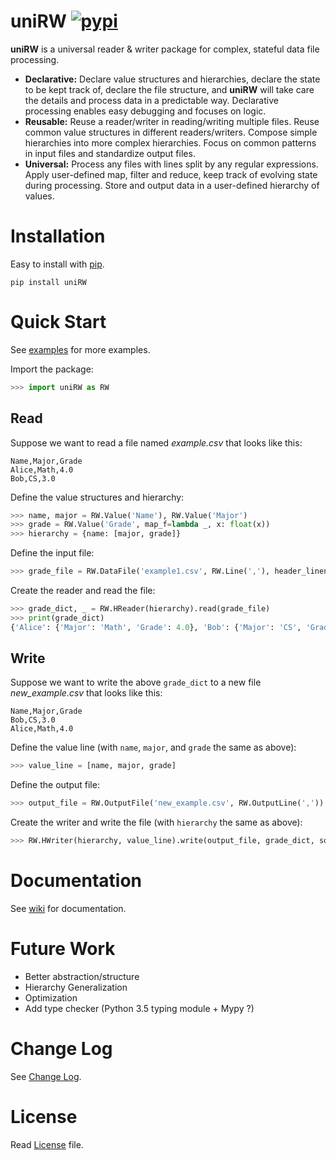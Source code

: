 # uniRW [![pypi](https://badge.fury.io/py/uniRW.svg)](https://badge.fury.io/py/uniRW) 
**uniRW** is a universal reader & writer package for complex, stateful data file processing.

* **Declarative:** Declare value structures and hierarchies, declare the state to be kept track of, declare the file structure, and **uniRW** will take care the details and process data in a predictable way. Declarative processing enables easy debugging and focuses on logic. 
* **Reusable:** Reuse a reader/writer in reading/writing multiple files. Reuse common value structures in different readers/writers. Compose simple hierarchies into more complex hierarchies. Focus on common patterns in input files and standardize output files.
* **Universal:** Process any files with lines split by any regular expressions. Apply user-defined map, filter and reduce, keep track of evolving state during processing. Store and output data in a user-defined hierarchy of values.  


# Installation
Easy to install with [pip](https://pip.pypa.io/en/stable/).
```
pip install uniRW
```

# Quick Start
See [examples](https://github.com/law-liet/uniRW/tree/master/examples) for more examples.

Import the package:
```Python
>>> import uniRW as RW
```

## Read

Suppose we want to read a file named *example.csv* that looks like this:

    Name,Major,Grade
    Alice,Math,4.0
    Bob,CS,3.0

Define the value structures and hierarchy:

``` python
>>> name, major = RW.Value('Name'), RW.Value('Major')
>>> grade = RW.Value('Grade', map_f=lambda _, x: float(x))
>>> hierarchy = {name: [major, grade]}
```

Define the input file:

```python
>>> grade_file = RW.DataFile('example1.csv', RW.Line(','), header_lineno=0)
```

Create the reader and read the file:

```python
>>> grade_dict, _ = RW.HReader(hierarchy).read(grade_file)
>>> print(grade_dict)
{'Alice': {'Major': 'Math', 'Grade': 4.0}, 'Bob': {'Major': 'CS', 'Grade': 3.0}}
```

## Write

Suppose we want to write the above `grade_dict` to a new file *new_example.csv* that looks like this:

    Name,Major,Grade
    Bob,CS,3.0
    Alice,Math,4.0

Define the value line (with `name`, `major`, and `grade` the same as above):

```python
>>> value_line = [name, major, grade]
```

Define the output file:

```python
>>> output_file = RW.OutputFile('new_example.csv', RW.OutputLine(','))
```

Create the writer and write the file (with `hierarchy` the same as above):

```python
>>> RW.HWriter(hierarchy, value_line).write(output_file, grade_dict, sort_by='Grade')
```

# Documentation
See [wiki](https://github.com/law-liet/uniRW/wiki) for documentation.
    
# Future Work
- Better abstraction/structure
- Hierarchy Generalization
- Optimization
- Add type checker (Python 3.5 typing module + Mypy ?)

# Change Log
See [Change Log](https://github.com/law-liet/uniRW/blob/master/change_log.md).

# License
Read [License](https://github.com/law-liet/uniRW/blob/master/LICENSE) file.
